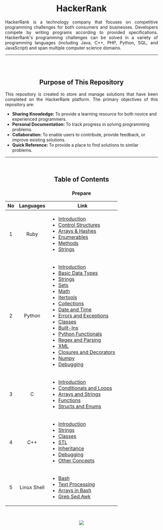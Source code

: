 <!--About-->
<div align=center>
  <h1>
    HackerRank
  </h1>
    <p align=justify>
      HackerRank is a technology company that focuses on competitive programming challenges for both consumers and businesses. Developers compete by writing programs according to provided specifications. HackerRank's programming challenges can be solved in a variety of programming languages (including Java, C++, PHP, Python, SQL, and JavaScript) and span multiple computer science domains.
    </p>
</div>
<!--About End-->

<!--Gap-->
<hr><br><br>
<!--Gap End-->

<!--Purpose-->
<div align=center>
  <h2>
    Purpose of This Repository
  </h2>
</div>
  <p align=justify>
    This repository is created to store and manage solutions that have been completed on the HackerRank platform. The primary objectives of this repository are:
    <ul>
      <li>
        <strong>Sharing Knowledge: </strong>To provide a learning resource for both novice and experienced programmers.
      </li>
      <li>
        <strong>Personal Documentation: </strong>To track progress in solving programming problems.
      </li>
      <li>
        <strong>Collaboration: </strong>To enable users to contribute, provide feedback, or improve existing solutions.
      </li>
      <li>
        <strong>Quick Reference: </strong>To provide a place to find solutions to similar problems.
      </li>
    </ul>
  </p>
<!--Purpose End-->

<!--Gap-->
<hr><br>
<!--Gap End-->

<!--Table of Contents-->
<div align=center>
  <h2>
    Table of Contents
  </h2>
  <h3>
    Prepare
  </h3>
  <table >
    <!--Header-->
    <thead align=center>
      <th>No</th> <th>Languages</th> <th>Link</th>
    </thead>
    <!--Header End-->
    <tbody align=center>
      <!-- 1 -->
      <tr>
        <td>1</td>
        <td>Ruby</td>
        <td>
          <ul align=left>
            <li><a href="https://github.com/guanshiyin28/HackerRank/tree/master/Prepare/Ruby/Introduction">Introduction</a></li>
            <li><a href="https://github.com/guanshiyin28/HackerRank/tree/master/Prepare/Ruby/Control%20Structures">Control Structures</a></li>
            <li><a href="https://github.com/guanshiyin28/HackerRank/tree/master/Prepare/Ruby/Arrays%20%26%20Hashes">Arrays & Hashes</a></li>
            <li><a href="https://github.com/guanshiyin28/HackerRank/tree/master/Prepare/Ruby/Enumerables">Enumerables</a></li>
            <li><a href="https://github.com/guanshiyin28/HackerRank/tree/master/Prepare/Ruby/Methods">Methods</a></li>
            <li><a href="https://github.com/guanshiyin28/HackerRank/tree/master/Prepare/Ruby/Strings">Strings</a></li>
          </ul>
        </td>
      </tr>
      <!-- 1 -->
      <!-- 2 -->
      <tr>
        <td>2</td>
        <td>Python</td>
        <td>
          <ul align=left>
            <li><a href="https://github.com/guanshiyin28/HackerRank/tree/master/Prepare/Python/Introduction">Introduction</a></li>
            <li><a href="https://github.com/guanshiyin28/HackerRank/tree/master/Prepare/Python/Basic%20Data%20Types">Basic Data Types</a></li>
            <li><a href="https://github.com/guanshiyin28/HackerRank/tree/master/Prepare/Python/Strings">Strings</a></li>
            <li><a href="https://github.com/guanshiyin28/HackerRank/tree/master/Prepare/Python/Sets">Sets</a></li>
            <li><a href="https://github.com/guanshiyin28/HackerRank/tree/master/Prepare/Python/Math">Math</a></li>
            <li><a href="https://github.com/guanshiyin28/HackerRank/tree/master/Prepare/Python/Itertools">Itertools</a></li>
            <li><a href="https://github.com/guanshiyin28/HackerRank/tree/master/Prepare/Python/Collections">Collections</a></li>
            <li><a href="https://github.com/guanshiyin28/HackerRank/tree/master/Prepare/Python/Date%20and%20Time">Date and Time</a></li>
            <li><a href="https://github.com/guanshiyin28/HackerRank/tree/master/Prepare/Python/Errors%20and%20Exceptions">Errors and Exceptions</a></li>
            <li><a href="https://github.com/guanshiyin28/HackerRank/tree/master/Prepare/Python/Classes">Classes</a></li>
            <li><a href="https://github.com/guanshiyin28/HackerRank/tree/master/Prepare/Python/Built-Ins">Built-Ins</a></li>
            <li><a href="https://github.com/guanshiyin28/HackerRank/tree/master/Prepare/Python/Python%20Functionals">Python Functionals</a></li>
            <li><a href="https://github.com/guanshiyin28/HackerRank/tree/master/Prepare/Python/Regex%20and%20Parsing">Regex and Parsing</a></li>
            <li><a href="https://github.com/guanshiyin28/HackerRank/tree/master/Prepare/Python/XML">XML</a></li>
            <li><a href="https://github.com/guanshiyin28/HackerRank/tree/master/Prepare/Python/Closures%20and%20Decorators">Closures and Decorators</a></li>
            <li><a href="https://github.com/guanshiyin28/HackerRank/tree/master/Prepare/Python/Numpy">Numpy</a></li>
            <li><a href="https://github.com/guanshiyin28/HackerRank/tree/master/Prepare/Python/Debugging">Debugging</a></li>
          </ul>
        </td>
      </tr>
      <!-- 2 -->
      <!-- 3 -->
      <tr>
        <td>3</td>
        <td>C</td>
        <td>
          <ul align=left>
            <li><a href="https://github.com/guanshiyin28/HackerRank/tree/master/Prepare/C/Introduction">Introduction</a></li>
            <li><a href="https://github.com/guanshiyin28/HackerRank/tree/master/Prepare/C/Conditionals%20and%20Loops">Conditionals and Loops</a></li>
            <li><a href="https://github.com/guanshiyin28/HackerRank/tree/master/Prepare/C/Arrays%20and%20Strings">Arrays and Strings</a></li>
            <li><a href="https://github.com/guanshiyin28/HackerRank/tree/master/Prepare/C/Functions">Functions</a></li>
            <li><a href="https://github.com/guanshiyin28/HackerRank/tree/master/Prepare/C/Structs%20and%20Enums">Structs and Enums</a></li>
          </ul>
        </td>
      </tr>
      <!-- 3 -->
      <!-- 4 -->
      <tr>
        <td>4</td>
        <td>C++</td>
        <td>
          <ul align=left>
            <li><a href="https://github.com/guanshiyin28/HackerRank/tree/master/Prepare/C%2B%2B/Introduction">Introduction</a></li>
            <li><a href="https://github.com/guanshiyin28/HackerRank/tree/master/Prepare/C%2B%2B/Strings">Strings</a></li>
            <li><a href="https://github.com/guanshiyin28/HackerRank/tree/master/Prepare/C%2B%2B/Classes">Classes</a></li>
            <li><a href="https://github.com/guanshiyin28/HackerRank/tree/master/Prepare/C%2B%2B/STL">STL</a></li>
            <li><a href="https://github.com/guanshiyin28/HackerRank/tree/master/Prepare/C%2B%2B/Inheritance">Inheritance</a></li>
            <li><a href="https://github.com/guanshiyin28/HackerRank/tree/master/Prepare/C%2B%2B/Debugging">Debugging</a></li>
            <li><a href="https://github.com/guanshiyin28/HackerRank/tree/master/Prepare/C%2B%2B/Other%20Concepts">Other Concepts</a></li>
          </ul>
        </td>
      </tr>
      <!-- 4 -->
      <!-- 5 -->
      <tr>
        <td>5</td>
        <td>Linux Shell</td>
        <td>
          <ul align=left>
            <li><a href="https://github.com/guanshiyin28/HackerRank/tree/master/Prepare/Linux%20Shell/Bash">Bash</a></li>
            <li><a href="https://github.com/guanshiyin28/HackerRank/tree/master/Prepare/Linux%20Shell/Text%20Processing">Text Processing</a></li>
            <li><a href="https://github.com/guanshiyin28/HackerRank/tree/master/Prepare/Linux%20Shell/Arrays%20in%20Bash">Arrays in Bash</a></li>
            <li><a href="https://github.com/guanshiyin28/HackerRank/tree/master/Prepare/Linux%20Shell/Grep%20Sed%20Awk">Grep Sed Awk</a></li>
          </ul>
        </td>
      </tr>
      <!-- 5 -->
    </tbody>
  </table>
</div>
<!--Table of Contents End-->

<!--Gap-->
<br>
<!--Gap End-->

<!--Footer-->
<p align="center">
  <a href="https://www.instagram.com/guanshiyin_/">
     <img src="https://capsule-render.vercel.app/api?type=waving&height=200&color=20:72aae3,100:cadbf5&section=footer&reversal=false&textBg=false&fontAlignY=50&descAlign=48&descAlignY=59"/>
  </a>
</p>
